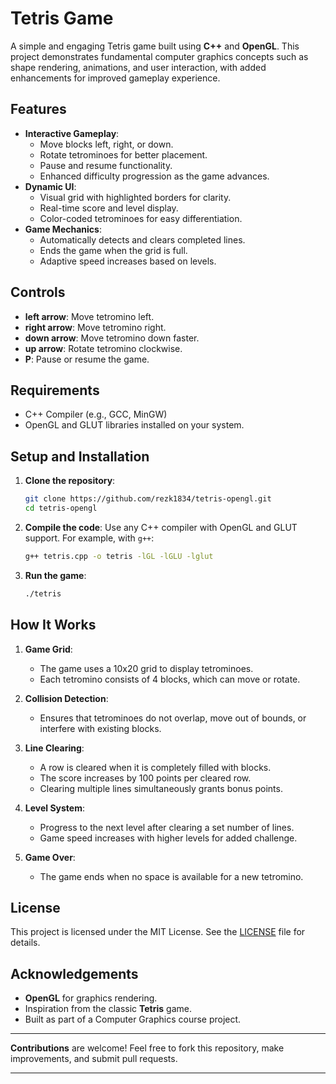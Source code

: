 # Tetris Game

A simple and engaging Tetris game built using **C++** and **OpenGL**. This project demonstrates fundamental computer graphics concepts such as shape rendering, animations, and user interaction, with added enhancements for improved gameplay experience.

## Features

- **Interactive Gameplay**:
  - Move blocks left, right, or down.
  - Rotate tetrominoes for better placement.
  - Pause and resume functionality.
  - Enhanced difficulty progression as the game advances.
- **Dynamic UI**:
  - Visual grid with highlighted borders for clarity.
  - Real-time score and level display.
  - Color-coded tetrominoes for easy differentiation.
- **Game Mechanics**:
  - Automatically detects and clears completed lines.
  - Ends the game when the grid is full.
  - Adaptive speed increases based on levels.

## Controls

- **left arrow**: Move tetromino left.
- **right arrow**: Move tetromino right.
- **down arrow**: Move tetromino down faster.
- **up arrow**: Rotate tetromino clockwise.
- **P**: Pause or resume the game.

## Requirements

- C++ Compiler (e.g., GCC, MinGW)
- OpenGL and GLUT libraries installed on your system.

## Setup and Installation

1. **Clone the repository**:
   ```bash
   git clone https://github.com/rezk1834/tetris-opengl.git
   cd tetris-opengl
   ```

2. **Compile the code**:
   Use any C++ compiler with OpenGL and GLUT support. For example, with `g++`:
   ```bash
   g++ tetris.cpp -o tetris -lGL -lGLU -lglut
   ```

3. **Run the game**:
   ```bash
   ./tetris
   ```

## How It Works

1. **Game Grid**:
   - The game uses a 10x20 grid to display tetrominoes.
   - Each tetromino consists of 4 blocks, which can move or rotate.

2. **Collision Detection**:
   - Ensures that tetrominoes do not overlap, move out of bounds, or interfere with existing blocks.

3. **Line Clearing**:
   - A row is cleared when it is completely filled with blocks.
   - The score increases by 100 points per cleared row.
   - Clearing multiple lines simultaneously grants bonus points.

4. **Level System**:
   - Progress to the next level after clearing a set number of lines.
   - Game speed increases with higher levels for added challenge.

5. **Game Over**:
   - The game ends when no space is available for a new tetromino.
## License

This project is licensed under the MIT License. See the [LICENSE](LICENSE) file for details.

## Acknowledgements

- **OpenGL** for graphics rendering.
- Inspiration from the classic **Tetris** game.
- Built as part of a Computer Graphics course project.

---

**Contributions** are welcome! Feel free to fork this repository, make improvements, and submit pull requests.

--- 
